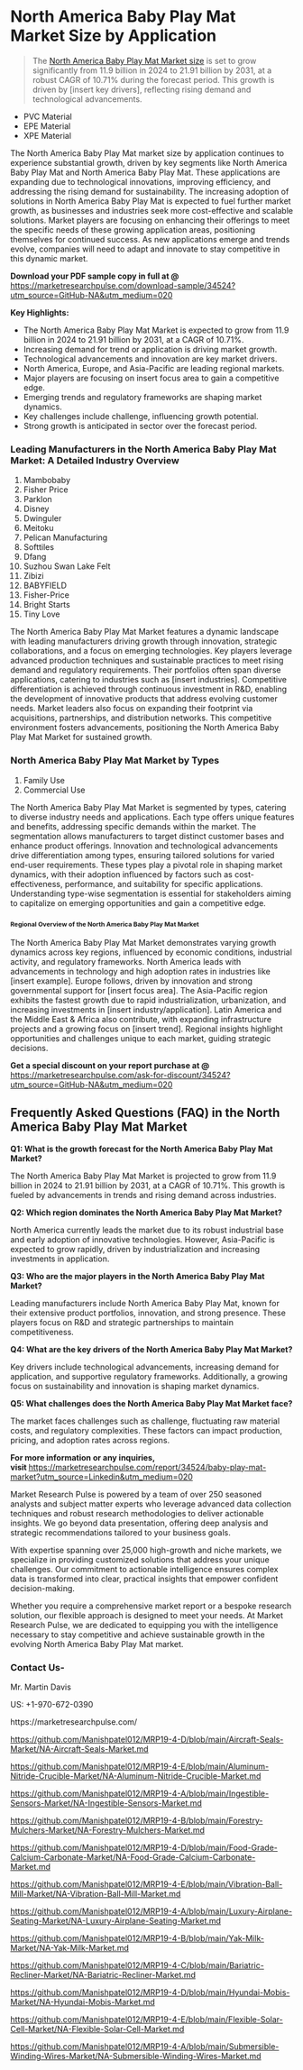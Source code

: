 <h1>North America Baby Play Mat Market&nbsp;Size by Application</h1><blockquote><p>The <a href="https://marketresearchpulse.com/download-sample/34524?utm_source=GitHub-NA&amp;utm_medium=020">North America Baby Play Mat Market size</a> is set to grow significantly from 11.9 billion in 2024 to 21.91 billion by 2031, at a robust CAGR of 10.71% during the forecast period. This growth is driven by [insert key drivers], reflecting rising demand and technological advancements.</p></blockquote><ul><li>PVC Material <li> EPE Material <li> XPE Material</li></ul><p>The North America Baby Play Mat market size by application continues to experience substantial growth, driven by key segments like North America Baby Play Mat and North America Baby Play Mat. These applications are expanding due to technological innovations, improving efficiency, and addressing the rising demand for sustainability. The increasing adoption of solutions in North America Baby Play Mat is expected to fuel further market growth, as businesses and industries seek more cost-effective and scalable solutions. Market players are focusing on enhancing their offerings to meet the specific needs of these growing application areas, positioning themselves for continued success. As new applications emerge and trends evolve, companies will need to adapt and innovate to stay competitive in this dynamic market.</p><p><strong>Download your PDF sample copy in full at @ </strong><a href="https://marketresearchpulse.com/download-sample/34524?utm_source=GitHub-NA&amp;utm_medium=020">https://marketresearchpulse.com/download-sample/34524?utm_source=GitHub-NA&amp;utm_medium=020</a></p><p><strong>Key Highlights: </strong></p><ul><li>The North America Baby Play Mat Market is expected to grow from 11.9 billion in 2024 to 21.91 billion by 2031, at a CAGR of 10.71%.</li><li>Increasing demand for trend or application is driving market growth.</li><li>Technological advancements and innovation are key market drivers.</li><li>North America, Europe, and Asia-Pacific are leading regional markets.</li><li>Major players are focusing on insert focus area to gain a competitive edge.</li><li>Emerging trends and regulatory frameworks are shaping market dynamics.</li><li>Key challenges include challenge, influencing growth potential.</li><li>Strong growth is anticipated in sector over the forecast period.</li></ul><h3>Leading Manufacturers in the North America Baby Play Mat Market: A Detailed Industry Overview</h3><ol><li>Mambobaby</li><li>Fisher Price</li><li>Parklon</li><li>Disney</li><li>Dwinguler</li><li>Meitoku</li><li>Pelican Manufacturing</li><li>Softtiles</li><li>Dfang</li><li>Suzhou Swan Lake Felt</li><li>Zibizi</li><li>BABYFIELD</li><li>Fisher-Price</li><li>Bright Starts</li><li>Tiny Love</li></ol><div class="flex max-w-full flex-col flex-grow"><div class="min-h-8 text-message flex w-full flex-col items-end gap-2 whitespace-normal break-words [.text-message+&amp;]:mt-5" dir="auto" data-message-author-role="assistant" data-message-id="fd8432e4-4910-450d-b182-61b7bfb0a01f" data-message-model-slug="gpt-4o"><div class="flex w-full flex-col gap-1 empty:hidden first:pt-[3px]"><div class="markdown prose w-full break-words dark:prose-invert light"><p>The North America Baby Play Mat Market features a dynamic landscape with leading manufacturers driving growth through innovation, strategic collaborations, and a focus on emerging technologies. Key players leverage advanced production techniques and sustainable practices to meet rising demand and regulatory requirements. Their portfolios often span diverse applications, catering to industries such as [insert industries]. Competitive differentiation is achieved through continuous investment in R&amp;D, enabling the development of innovative products that address evolving customer needs. Market leaders also focus on expanding their footprint via acquisitions, partnerships, and distribution networks. This competitive environment fosters advancements, positioning the North America Baby Play Mat Market for sustained growth.</p></div></div></div></div><h3>North America Baby Play Mat Market by Types</h3><ol><li>Family Use <li> Commercial Use</li></ol><div class="flex max-w-full flex-col flex-grow"><div class="min-h-8 text-message flex w-full flex-col items-end gap-2 whitespace-normal break-words [.text-message+&amp;]:mt-5" dir="auto" data-message-author-role="assistant" data-message-id="084470be-0bb7-4664-bddf-5156b4f41249" data-message-model-slug="gpt-4o-mini"><div class="flex w-full flex-col gap-1 empty:hidden first:pt-[3px]"><div class="markdown prose w-full break-words dark:prose-invert light"><p>The North America Baby Play Mat Market is segmented by types, catering to diverse industry needs and applications. Each type offers unique features and benefits, addressing specific demands within the market. The segmentation allows manufacturers to target distinct customer bases and enhance product offerings. Innovation and technological advancements drive differentiation among types, ensuring tailored solutions for varied end-user requirements. These types play a pivotal role in shaping market dynamics, with their adoption influenced by factors such as cost-effectiveness, performance, and suitability for specific applications. Understanding type-wise segmentation is essential for stakeholders aiming to capitalize on emerging opportunities and gain a competitive edge.</p></div></div></div></div><h3><span style="font-size: 11px;">Regional Overview of the North America Baby Play Mat Market</span></h3><div class="flex max-w-full flex-col flex-grow"><div class="min-h-8 text-message flex w-full flex-col items-end gap-2 whitespace-normal break-words [.text-message+&amp;]:mt-5" dir="auto" data-message-author-role="assistant" data-message-id="e9038762-ce64-4e30-91c9-9bd413514231" data-message-model-slug="gpt-4o-mini"><div class="flex w-full flex-col gap-1 empty:hidden first:pt-[3px]"><div class="markdown prose w-full break-words dark:prose-invert light"><p>The North America Baby Play Mat Market demonstrates varying growth dynamics across key regions, influenced by economic conditions, industrial activity, and regulatory frameworks. North America leads with advancements in technology and high adoption rates in industries like [insert example]. Europe follows, driven by innovation and strong governmental support for [insert focus area]. The Asia-Pacific region exhibits the fastest growth due to rapid industrialization, urbanization, and increasing investments in [insert industry/application]. Latin America and the Middle East &amp; Africa also contribute, with expanding infrastructure projects and a growing focus on [insert trend]. Regional insights highlight opportunities and challenges unique to each market, guiding strategic decisions.</p></div></div></div></div><p><strong>Get a special discount on your report purchase at @ </strong><a href="https://marketresearchpulse.com/ask-for-discount/34524?utm_source=GitHub-NA&amp;utm_medium=020">https://marketresearchpulse.com/ask-for-discount/34524?utm_source=GitHub-NA&amp;utm_medium=020</a></p><h2>Frequently Asked Questions (FAQ) in the North America Baby Play Mat Market</h2><p><strong>Q1: What is the growth forecast for the North America Baby Play Mat Market?</strong></p><p>The North America Baby Play Mat Market is projected to grow from 11.9 billion in 2024 to 21.91 billion by 2031, at a CAGR of 10.71%. This growth is fueled by advancements in trends and rising demand across industries.</p><p><strong>Q2: Which region dominates the North America Baby Play Mat Market?</strong></p><p>North America currently leads the market due to its robust industrial base and early adoption of innovative technologies. However, Asia-Pacific is expected to grow rapidly, driven by industrialization and increasing investments in application.</p><p><strong>Q3: Who are the major players in the North America Baby Play Mat Market?</strong></p><p>Leading manufacturers include North America Baby Play Mat, known for their extensive product portfolios, innovation, and strong presence. These players focus on R&amp;D and strategic partnerships to maintain competitiveness.</p><p><strong>Q4: What are the key drivers of the North America Baby Play Mat Market?</strong></p><p>Key drivers include technological advancements, increasing demand for application, and supportive regulatory frameworks. Additionally, a growing focus on sustainability and innovation is shaping market dynamics.</p><p><strong>Q5: What challenges does the North America Baby Play Mat Market face?</strong></p><p>The market faces challenges such as challenge, fluctuating raw material costs, and regulatory complexities. These factors can impact production, pricing, and adoption rates across regions.</p><p><strong>For more information or any inquiries, visit&nbsp;</strong><a href="https://marketresearchpulse.com/report/34524/baby-play-mat-market?utm_source=Linkedin&utm_medium=020">https://marketresearchpulse.com/report/34524/baby-play-mat-market?utm_source=Linkedin&utm_medium=020</a></p><p>Market Research Pulse is powered by a team of over 250 seasoned analysts and subject matter experts who leverage advanced data collection techniques and robust research methodologies to deliver actionable insights. We go beyond data presentation, offering deep analysis and strategic recommendations tailored to your business goals.</p><p>With expertise spanning over 25,000 high-growth and niche markets, we specialize in providing customized solutions that address your unique challenges. Our commitment to actionable intelligence ensures complex data is transformed into clear, practical insights that empower confident decision-making.</p><p>Whether you require a comprehensive market report or a bespoke research solution, our flexible approach is designed to meet your needs. At Market Research Pulse, we are dedicated to equipping you with the intelligence necessary to stay competitive and achieve sustainable growth in the evolving North America Baby Play Mat market.</p><h3><strong>Contact Us-</strong></h3><p>Mr. Martin Davis</p><p>US: +1-970-672-0390</p><p>https://marketresearchpulse.com/</p><p><a href="https://github.com/Manishpatel012/MRP19-4-D/blob/main/Aircraft-Seals-Market/NA-Aircraft-Seals-Market.md">https://github.com/Manishpatel012/MRP19-4-D/blob/main/Aircraft-Seals-Market/NA-Aircraft-Seals-Market.md</a></p><p><a href="https://github.com/Manishpatel012/MRP19-4-E/blob/main/Aluminum-Nitride-Crucible-Market/NA-Aluminum-Nitride-Crucible-Market.md">https://github.com/Manishpatel012/MRP19-4-E/blob/main/Aluminum-Nitride-Crucible-Market/NA-Aluminum-Nitride-Crucible-Market.md</a></p><p><a href="https://github.com/Manishpatel012/MRP19-4-A/blob/main/Ingestible-Sensors-Market/NA-Ingestible-Sensors-Market.md">https://github.com/Manishpatel012/MRP19-4-A/blob/main/Ingestible-Sensors-Market/NA-Ingestible-Sensors-Market.md</a></p><p><a href="https://github.com/Manishpatel012/MRP19-4-B/blob/main/Forestry-Mulchers-Market/NA-Forestry-Mulchers-Market.md">https://github.com/Manishpatel012/MRP19-4-B/blob/main/Forestry-Mulchers-Market/NA-Forestry-Mulchers-Market.md</a></p><p><a href="https://github.com/Manishpatel012/MRP19-4-D/blob/main/Food-Grade-Calcium-Carbonate-Market/NA-Food-Grade-Calcium-Carbonate-Market.md">https://github.com/Manishpatel012/MRP19-4-D/blob/main/Food-Grade-Calcium-Carbonate-Market/NA-Food-Grade-Calcium-Carbonate-Market.md</a></p><p><a href="https://github.com/Manishpatel012/MRP19-4-E/blob/main/Vibration-Ball-Mill-Market/NA-Vibration-Ball-Mill-Market.md">https://github.com/Manishpatel012/MRP19-4-E/blob/main/Vibration-Ball-Mill-Market/NA-Vibration-Ball-Mill-Market.md</a></p><p><a href="https://github.com/Manishpatel012/MRP19-4-A/blob/main/Luxury-Airplane-Seating-Market/NA-Luxury-Airplane-Seating-Market.md">https://github.com/Manishpatel012/MRP19-4-A/blob/main/Luxury-Airplane-Seating-Market/NA-Luxury-Airplane-Seating-Market.md</a></p><p><a href="https://github.com/Manishpatel012/MRP19-4-B/blob/main/Yak-Milk-Market/NA-Yak-Milk-Market.md">https://github.com/Manishpatel012/MRP19-4-B/blob/main/Yak-Milk-Market/NA-Yak-Milk-Market.md</a></p><p><a href="https://github.com/Manishpatel012/MRP19-4-C/blob/main/Bariatric-Recliner-Market/NA-Bariatric-Recliner-Market.md">https://github.com/Manishpatel012/MRP19-4-C/blob/main/Bariatric-Recliner-Market/NA-Bariatric-Recliner-Market.md</a></p><p><a href="https://github.com/Manishpatel012/MRP19-4-D/blob/main/Hyundai-Mobis-Market/NA-Hyundai-Mobis-Market.md">https://github.com/Manishpatel012/MRP19-4-D/blob/main/Hyundai-Mobis-Market/NA-Hyundai-Mobis-Market.md</a></p><p><a href="https://github.com/Manishpatel012/MRP19-4-E/blob/main/Flexible-Solar-Cell-Market/NA-Flexible-Solar-Cell-Market.md">https://github.com/Manishpatel012/MRP19-4-E/blob/main/Flexible-Solar-Cell-Market/NA-Flexible-Solar-Cell-Market.md</a></p><p><a href="https://github.com/Manishpatel012/MRP19-4-A/blob/main/Submersible-Winding-Wires-Market/NA-Submersible-Winding-Wires-Market.md">https://github.com/Manishpatel012/MRP19-4-A/blob/main/Submersible-Winding-Wires-Market/NA-Submersible-Winding-Wires-Market.md</a></p>
